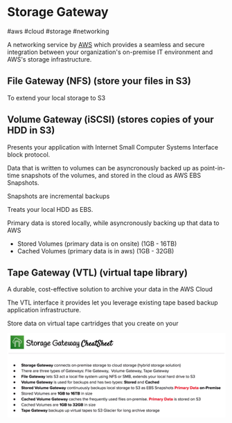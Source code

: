 # Storage Gateway
#aws #cloud #storage #networking

A networking service by [AWS](Cloud%20Computing/AWS/AWS.md) which provides a seamless and secure integration between your organization's on-premise IT environment and AWS's storage infrastructure.


## File Gateway (NFS) (store your files in S3)

To extend your local storage to S3



## Volume Gateway (iSCSI) (stores copies of your HDD in S3)

Presents your application with Internet Small Computer Systems Interface block protocol.

Data that is written to volumes can be asyncronously backed up as point-in-time snapshots of the volumes, and stored in the cloud as AWS EBS Snapshots.

Snapshots are incremental backups

Treats your local HDD as EBS.

Primary data is stored locally, while asyncronously backing up that data to AWS


- Stored Volumes (primary data is on onsite) (1GB - 16TB)
- Cached Volumes (primary data is in aws) (1GB - 32GB)

## Tape Gateway (VTL) (virtual tape library)

A durable, cost-effective solution to archive your data in the AWS Cloud

The VTL interface it provides let you leverage existing tape based backup application infrastructure.

Store data on virtual tape cartridges that you create on your 

![Pasted image 20220724155600](Cloud%20Computing/AWS/Migration%20&%20Transfer/Pasted%20image%2020220724155600.png)